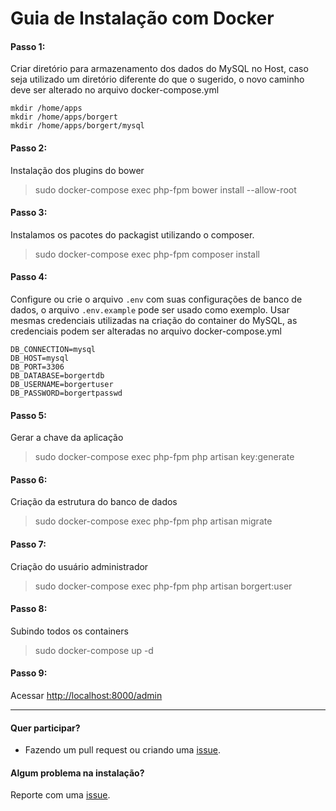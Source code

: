 
# Guia de Instalação com Docker

#### Passo 1: 
Criar diretório para armazenamento dos dados do MySQL no Host, caso seja utilizado um diretório diferente do que o sugerido, o novo caminho deve ser alterado no arquivo docker-compose.yml
```
mkdir /home/apps
mkdir /home/apps/borgert
mkdir /home/apps/borgert/mysql
```

#### Passo 2:
Instalação dos plugins do bower
> sudo docker-compose exec php-fpm bower install --allow-root

#### Passo 3:
Instalamos os pacotes do packagist utilizando o composer.
> sudo docker-compose exec php-fpm composer install

#### Passo 4:
Configure ou crie o arquivo `.env` com suas configurações de banco de dados, o arquivo `.env.example` pode ser usado como exemplo. Usar mesmas credenciais utilizadas na criação do container do MySQL, as credenciais podem ser alteradas no arquivo docker-compose.yml

```
DB_CONNECTION=mysql
DB_HOST=mysql
DB_PORT=3306
DB_DATABASE=borgertdb
DB_USERNAME=borgertuser
DB_PASSWORD=borgertpasswd
```

#### Passo 5:
Gerar a chave da aplicação
> sudo docker-compose exec php-fpm php artisan key:generate

#### Passo 6:
Criação da estrutura do banco de dados
> sudo docker-compose exec php-fpm php artisan migrate

#### Passo 7:
Criação do usuário administrador
> sudo docker-compose exec php-fpm php artisan borgert:user 

#### Passo 8:
Subindo todos os containers
> sudo docker-compose up -d

#### Passo 9:
Acessar <a href="http://localhost:8000/admin">http://localhost:8000/admin</a>



------------------------

#### Quer participar?
- Fazendo um pull request ou criando uma [issue](https://github.com/odirleiborgert/borgert-cms/issues).

#### Algum problema na instalação?
Reporte com uma [issue](https://github.com/odirleiborgert/borgert-cms/issues).


